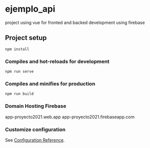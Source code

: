 # ejemplo_api
project using vue for fronted and backed development using firebase

## Project setup
```
npm install
```

### Compiles and hot-reloads for development
```
npm run serve
```

### Compiles and minifies for production
```
npm run build
```

### Domain Hosting Firebase

app-proyecto2021.web.app
app-proyecto2021.firebaseapp.com

### Customize configuration
See [Configuration Reference](https://cli.vuejs.org/config/).
